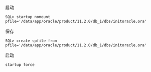 启动

```
SQL> startup nomount pfile='/data/app/oracle/product/11.2.0/db_1/dbs/initoracle.ora'
```

保存

```
SQL> create spfile from pfile='/data/app/oracle/product/11.2.0/db_1/dbs/initoracle.ora'
```

启动

```
startup force
```

